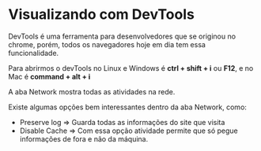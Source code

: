 # Visualizando com DevTools

DevTools é uma ferramenta para desenvolvedores que se originou no chrome, porém, todos os navegadores hoje em dia tem essa funcionalidade.

Para abrirmos o devTools no Linux e Windows é **ctrl + shift + i** ou **F12**, e no Mac é **command + alt + i**

A aba Network mostra todas as atividades na rede.

Existe algumas opções bem interessantes dentro da aba Network, como:

- Preserve log => Guarda todas as informações do site que visita
- Disable Cache => Com essa opção atividade permite que só pegue informações de fora e não da máquina.


